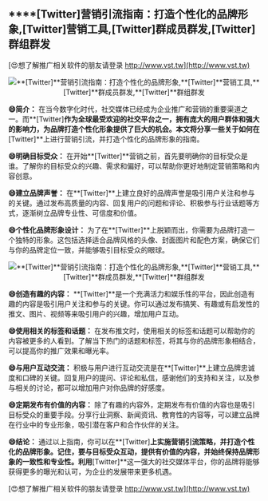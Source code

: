 ## ****[Twitter]**营销引流指南：打造个性化的品牌形象,**[Twitter]**营销工具,**[Twitter]**群成员群发,**[Twitter]**群组群发**

[😍想了解推广相关软件的朋友请登录 http://www.vst.tw](http://www.vst.tw)

 <center><img src="https://vst.tw/MP4/tuiguang/png/1.png" alt="**[Twitter]**营销引流指南：打造个性化的品牌形象,**[Twitter]**营销工具,**[Twitter]**群成员群发,**[Twitter]**群组群发"></center>

**😄简介：**
在当今数字化时代，社交媒体已经成为企业推广和营销的重要渠道之一。而**[Twitter]**作为全球最受欢迎的社交平台之一，拥有庞大的用户群体和强大的影响力，为品牌打造个性化形象提供了巨大的机会。本文将分享一些关于如何在**[Twitter]**上进行营销引流，并打造个性化的品牌形象的指南。

**😄明确目标受众：**
在开始**[Twitter]**营销之前，首先要明确你的目标受众是谁。了解你的目标受众的兴趣、需求和偏好，可以帮助你更好地制定营销策略和内容创意。

**😄建立品牌声誉：**
在**[Twitter]**上建立良好的品牌声誉是吸引用户关注和参与的关键。通过发布高质量的内容、回复用户的问题和评论、积极参与行业话题等方式，逐渐树立品牌专业性、可信度和价值。

**😄个性化品牌形象设计：**
为了在**[Twitter]**上脱颖而出，你需要为品牌打造一个独特的形象。这包括选择适合品牌风格的头像、封面图片和配色方案，确保它们与你的品牌定位一致，并能够吸引目标受众的眼球。

 <center><img src="https://vst.tw/MP4/tuiguang/png/4.png" alt="**[Twitter]**营销引流指南：打造个性化的品牌形象,**[Twitter]**营销工具,**[Twitter]**群成员群发,**[Twitter]**群组群发"></center>

**😄创造有趣的内容：**
**[Twitter]**是一个充满活力和娱乐性的平台，因此创造有趣的内容是吸引用户关注和参与的关键。你可以通过发布搞笑、有趣或有启发性的推文、图片、视频等来吸引用户的兴趣，增加用户互动。

**😄使用相关的标签和话题：**
在发布推文时，使用相关的标签和话题可以帮助你的内容被更多的人看到。了解当下热门的话题和标签，将其与你的品牌形象相结合，可以提高你的推广效果和曝光率。

**😄与用户互动交流：**
积极与用户进行互动交流是在**[Twitter]**上建立品牌忠诚度和口碑的关键。回复用户的提问、评论和私信，感谢他们的支持和关注，以及参与相关的讨论，都可以增加用户对你品牌的好感度。

**😄定期发布有价值的内容：**
除了有趣的内容外，定期发布有价值的内容也是吸引目标受众的重要手段。分享行业洞察、新闻资讯、教育性的内容等，可以建立品牌在行业中的专业形象，吸引潜在客户和合作伙伴的关注。

**😄结论：**
通过以上指南，你可以在**[Twitter]**上实施营销引流策略，并打造个性化的品牌形象。记住，要与目标受众互动，提供有价值的内容，并始终保持品牌形象的一致性和专业性。利用**[Twitter]**这一强大的社交媒体平台，你的品牌将能够获得更多的曝光和认可，为企业的发展带来更多机遇。

[😍想了解推广相关软件的朋友请登录 http://www.vst.tw](http://www.vst.tw)



